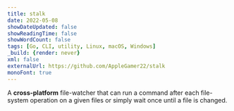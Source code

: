 ```yaml
---
title: stalk
date: 2022-05-08
showDateUpdated: false
showReadingTime: false
showWordCount: false
tags: [Go, CLI, utility, Linux, macOS, Windows]
_build: {render: never}
xml: false
externalUrl: https://github.com/AppleGamer22/stalk
monoFont: true
---
```

A **cross-platform** file-watcher that can run a command after each file-system operation on a given files or simply wait once until a file is changed.